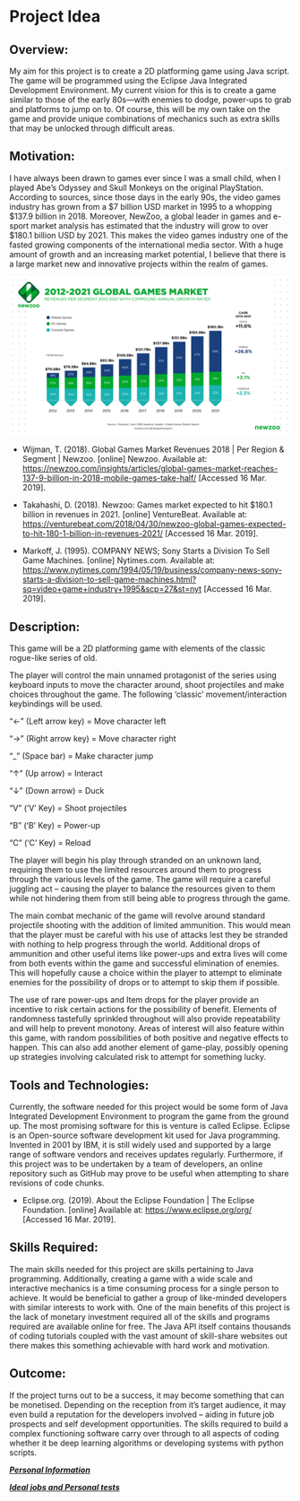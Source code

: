 # Project Idea


## Overview:

My aim for this project is to create a 2D platforming game using Java script. The game will be programmed using the Eclipse Java Integrated Development Environment. My current vision for this is to create a game similar to those of the early 80s—with enemies to dodge, power-ups to grab and platforms to jump on to. Of course, this will be my own take on the game and provide unique combinations of mechanics such as extra skills that may be unlocked through difficult areas.  

## Motivation:


I have always been drawn to games ever since I was a small child, when I played Abe’s Odyssey and Skull Monkeys on the original PlayStation. According to sources, since those days in the early 90s, the video games industry has grown from a $7 billion USD market in 1995 to a whopping $137.9 billion in 2018. Moreover, NewZoo, a global leader in games and e-sport market analysis has estimated that the industry will grow to over $180.1 billion USD by 2021. This makes the video games industry one of the fasted growing components of the international media sector. With a huge amount of growth and an increasing market potential, I believe that there is a large market new and innovative projects within the realm of games.

![currentgamingtrends](/Global_Games_Market_2012-2021_per_Segment-1.png)

- Wijman, T. (2018). Global Games Market Revenues 2018 | Per Region & Segment | Newzoo. [online] Newzoo. Available at: https://newzoo.com/insights/articles/global-games-market-reaches-137-9-billion-in-2018-mobile-games-take-half/ [Accessed 16 Mar. 2019]. 

- Takahashi, D. (2018). Newzoo: Games market expected to hit $180.1 billion in revenues in 2021. [online] VentureBeat. Available at: https://venturebeat.com/2018/04/30/newzoo-global-games-expected-to-hit-180-1-billion-in-revenues-2021/ [Accessed 16 Mar. 2019]. 

- Markoff, J. (1995). COMPANY NEWS; Sony Starts a Division To Sell Game Machines. [online] Nytimes.com. Available at: https://www.nytimes.com/1994/05/19/business/company-news-sony-starts-a-division-to-sell-game-machines.html?sq=video+game+industry+1995&scp=27&st=nyt [Accessed 16 Mar. 2019].

## Description:

This game will be a 2D platforming game with elements of the classic rogue-like series of old.

The player will control the main unnamed protagonist of the series using keyboard inputs to move the character around, shoot projectiles and make choices throughout the game. The following ‘classic’ movement/interaction keybindings will be used. 

“←” (Left arrow key) = Move character left

“→” (Right arrow key) = Move character right

“_” (Space bar) = Make character jump

“↑” (Up arrow) =  Interact

“↓” (Down arrow) = Duck

“V” (‘V’ Key) = Shoot projectiles

“B” (‘B’ Key) = Power-up

“C” (‘C’ Key) = Reload

The player will begin his play through stranded on an unknown land, requiring them to use the limited resources around them to progress through the various levels of the game. The game will require a careful juggling act – causing the player to balance the resources given to them while not hindering them from still being able to progress through the game. 

The main combat mechanic of the game will revolve around standard projectile shooting with the addition of limited ammunition. This would mean that the player must be careful with his use of attacks lest they be stranded with nothing to help progress through the world. Additional drops of ammunition and other useful items like power-ups and extra lives will come from both events within the game and successful elimination of enemies. This will hopefully cause a choice within the player to attempt to eliminate enemies for the possibility of drops or to attempt to skip them if possible.

The use of rare power-ups and Item drops for the player provide an incentive to risk certain actions for the possibility of benefit. Elements of randomness tastefully sprinkled throughout will also provide repeatability and will help to prevent monotony.  Areas of interest will also feature within this game, with random possibilities of both positive and negative effects to happen. This can also add another element of game-play, possibly opening up strategies involving calculated risk to attempt for something lucky. 

## Tools and Technologies:

Currently, the software needed for this project would be some form of Java Integrated Development Environment to program the game from the ground up. The most promising software for this is venture is called Eclipse. Eclipse is an Open-source software development kit used for Java programming. Invented in 2001 by IBM, it is still widely used and supported by a large range of software vendors and receives updates regularly. Furthermore, if this project was to be undertaken by a team of developers, an online repository such as GitHub may prove to be useful when attempting to share revisions of code chunks. 

- Eclipse.org. (2019). About the Eclipse Foundation | The Eclipse Foundation. [online] Available at: https://www.eclipse.org/org/ [Accessed 16 Mar. 2019].

## Skills Required:

The main skills needed for this project are skills pertaining to Java programming. Additionally, creating a game with a wide scale and interactive mechanics is a time consuming process for a single person to achieve. It would be beneficial to gather a group of like-minded developers with similar interests to work with. One of the main benefits of this project is the lack of monetary investment required all of the skills and programs required are available online for free. The Java API itself contains thousands of coding tutorials coupled with the vast amount of skill-share websites out there makes this something achievable with hard work and motivation. 

## Outcome:

If the project turns out to be a success, it may become something that can be monetised. Depending on the reception from it’s target audience, it may even build a reputation for the developers involved – aiding in future job prospects and self development opportunities. The skills required to build a complex functioning software carry over through to all aspects of coding whether it be deep learning algorithms or developing systems with python scripts.

[***Personal Information***](https://josephm-rmit.github.io/Page1/)

[***Ideal jobs and Personal tests***](https://josephm-rmit.github.io/Job-interests-and-Personal-tests-/)
